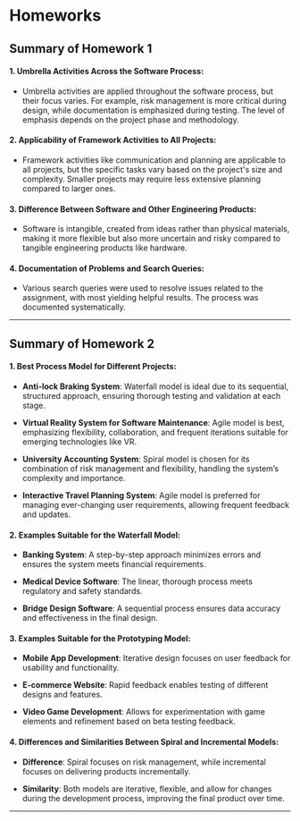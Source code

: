 # Homeworks 
## Summary of Homework 1

#### 1. Umbrella Activities Across the Software Process:
- Umbrella activities are applied throughout the software process, but their focus varies. For example, risk management is more critical during design, while documentation is emphasized during testing. The level of emphasis depends on the project phase and methodology.

#### 2. Applicability of Framework Activities to All Projects:
- Framework activities like communication and planning are applicable to all projects, but the specific tasks vary based on the project's size and complexity. Smaller projects may require less extensive planning compared to larger ones.

#### 3. Difference Between Software and Other Engineering Products:
- Software is intangible, created from ideas rather than physical materials, making it more flexible but also more uncertain and risky compared to tangible engineering products like hardware.

#### 4. Documentation of Problems and Search Queries:
- Various search queries were used to resolve issues related to the assignment, with most yielding helpful results. The process was documented systematically.


--- 

## Summary of Homework 2

#### 1. Best Process Model for Different Projects:

- **Anti-lock Braking System**: Waterfall model is ideal due to its sequential, structured approach, ensuring thorough testing and validation at each stage.

- **Virtual Reality System for Software Maintenance**: Agile model is best, emphasizing flexibility, collaboration, and frequent iterations suitable for emerging technologies like VR.

- **University Accounting System**: Spiral model is chosen for its combination of risk management and flexibility, handling the system’s complexity and importance.

- **Interactive Travel Planning System**: Agile model is preferred for managing ever-changing user requirements, allowing frequent feedback and updates.

#### 2. Examples Suitable for the Waterfall Model:

- **Banking System**: A step-by-step approach minimizes errors and ensures the system meets financial requirements.

- **Medical Device Software**: The linear, thorough process meets regulatory and safety standards.

- **Bridge Design Software**: A sequential process ensures data accuracy and effectiveness in the final design.

#### 3. Examples Suitable for the Prototyping Model:

- **Mobile App Development**: Iterative design focuses on user feedback for usability and functionality.

- **E-commerce Website**: Rapid feedback enables testing of different designs and features.

- **Video Game Development**: Allows for experimentation with game elements and refinement based on beta testing feedback.

#### 4. Differences and Similarities Between Spiral and Incremental Models:

- **Difference**: Spiral focuses on risk management, while incremental focuses on delivering products incrementally.

- **Similarity**: Both models are iterative, flexible, and allow for changes during the development process, improving the final product over time.

--- 






